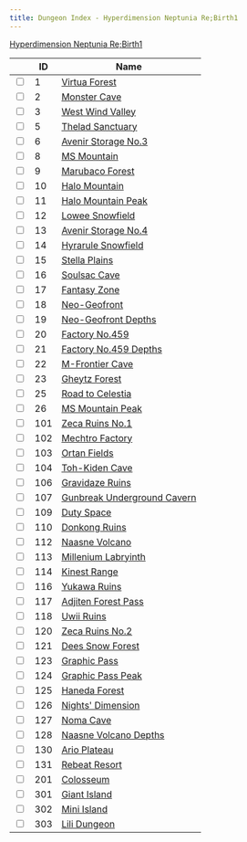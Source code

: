 ```yaml
---
title: Dungeon Index - Hyperdimension Neptunia Re;Birth1
---
```


[Hyperdimension Neptunia Re;Birth1](/neptunia/rb1)





|    | ID | Name |
| -- | -- | ---- |
| <input type="checkbox" id="rb1-dungeon-1-1" class="trackbox" /> | 1 | [Virtua Forest](/neptunia/rb1/dungeon/1-1-virtua-forest.html) |
| <input type="checkbox" id="rb1-dungeon-1-2" class="trackbox" /> | 2 | [Monster Cave](/neptunia/rb1/dungeon/1-2-monster-cave.html) |
| <input type="checkbox" id="rb1-dungeon-1-3" class="trackbox" /> | 3 | [West Wind Valley](/neptunia/rb1/dungeon/1-3-west-wind-valley.html) |
| <input type="checkbox" id="rb1-dungeon-1-5" class="trackbox" /> | 5 | [Thelad Sanctuary](/neptunia/rb1/dungeon/1-5-thelad-sanctuary.html) |
| <input type="checkbox" id="rb1-dungeon-1-6" class="trackbox" /> | 6 | [Avenir Storage No.3](/neptunia/rb1/dungeon/1-6-avenir-storage-no-3.html) |
| <input type="checkbox" id="rb1-dungeon-1-8" class="trackbox" /> | 8 | [MS Mountain](/neptunia/rb1/dungeon/1-8-ms-mountain.html) |
| <input type="checkbox" id="rb1-dungeon-1-9" class="trackbox" /> | 9 | [Marubaco Forest](/neptunia/rb1/dungeon/1-9-marubaco-forest.html) |
| <input type="checkbox" id="rb1-dungeon-1-10" class="trackbox" /> | 10 | [Halo Mountain](/neptunia/rb1/dungeon/1-10-halo-mountain.html) |
| <input type="checkbox" id="rb1-dungeon-1-11" class="trackbox" /> | 11 | [Halo Mountain Peak](/neptunia/rb1/dungeon/1-11-halo-mountain-peak.html) |
| <input type="checkbox" id="rb1-dungeon-1-12" class="trackbox" /> | 12 | [Lowee Snowfield](/neptunia/rb1/dungeon/1-12-lowee-snowfield.html) |
| <input type="checkbox" id="rb1-dungeon-1-13" class="trackbox" /> | 13 | [Avenir Storage No.4](/neptunia/rb1/dungeon/1-13-avenir-storage-no-4.html) |
| <input type="checkbox" id="rb1-dungeon-1-14" class="trackbox" /> | 14 | [Hyrarule Snowfield](/neptunia/rb1/dungeon/1-14-hyrarule-snowfield.html) |
| <input type="checkbox" id="rb1-dungeon-1-15" class="trackbox" /> | 15 | [Stella Plains](/neptunia/rb1/dungeon/1-15-stella-plains.html) |
| <input type="checkbox" id="rb1-dungeon-1-16" class="trackbox" /> | 16 | [Soulsac Cave](/neptunia/rb1/dungeon/1-16-soulsac-cave.html) |
| <input type="checkbox" id="rb1-dungeon-1-17" class="trackbox" /> | 17 | [Fantasy Zone](/neptunia/rb1/dungeon/1-17-fantasy-zone.html) |
| <input type="checkbox" id="rb1-dungeon-1-18" class="trackbox" /> | 18 | [Neo-Geofront](/neptunia/rb1/dungeon/1-18-neo-geofront.html) |
| <input type="checkbox" id="rb1-dungeon-1-19" class="trackbox" /> | 19 | [Neo-Geofront Depths](/neptunia/rb1/dungeon/1-19-neo-geofront-depths.html) |
| <input type="checkbox" id="rb1-dungeon-1-20" class="trackbox" /> | 20 | [Factory No.459](/neptunia/rb1/dungeon/1-20-factory-no-459.html) |
| <input type="checkbox" id="rb1-dungeon-1-21" class="trackbox" /> | 21 | [Factory No.459 Depths](/neptunia/rb1/dungeon/1-21-factory-no-459-depths.html) |
| <input type="checkbox" id="rb1-dungeon-1-22" class="trackbox" /> | 22 | [M-Frontier Cave](/neptunia/rb1/dungeon/1-22-m-frontier-cave.html) |
| <input type="checkbox" id="rb1-dungeon-1-23" class="trackbox" /> | 23 | [Gheytz Forest](/neptunia/rb1/dungeon/1-23-gheytz-forest.html) |
| <input type="checkbox" id="rb1-dungeon-1-25" class="trackbox" /> | 25 | [Road to Celestia](/neptunia/rb1/dungeon/1-25-road-to-celestia.html) |
| <input type="checkbox" id="rb1-dungeon-1-26" class="trackbox" /> | 26 | [MS Mountain Peak](/neptunia/rb1/dungeon/1-26-ms-mountain-peak.html) |
| <input type="checkbox" id="rb1-dungeon-1-101" class="trackbox" /> | 101 | [Zeca Ruins No.1](/neptunia/rb1/dungeon/1-101-zeca-ruins-no-1.html) |
| <input type="checkbox" id="rb1-dungeon-1-102" class="trackbox" /> | 102 | [Mechtro Factory](/neptunia/rb1/dungeon/1-102-mechtro-factory.html) |
| <input type="checkbox" id="rb1-dungeon-1-103" class="trackbox" /> | 103 | [Ortan Fields](/neptunia/rb1/dungeon/1-103-ortan-fields.html) |
| <input type="checkbox" id="rb1-dungeon-1-104" class="trackbox" /> | 104 | [Toh-Kiden Cave](/neptunia/rb1/dungeon/1-104-toh-kiden-cave.html) |
| <input type="checkbox" id="rb1-dungeon-1-106" class="trackbox" /> | 106 | [Gravidaze Ruins](/neptunia/rb1/dungeon/1-106-gravidaze-ruins.html) |
| <input type="checkbox" id="rb1-dungeon-1-107" class="trackbox" /> | 107 | [Gunbreak Underground Cavern](/neptunia/rb1/dungeon/1-107-gunbreak-underground-cavern.html) |
| <input type="checkbox" id="rb1-dungeon-1-109" class="trackbox" /> | 109 | [Duty Space](/neptunia/rb1/dungeon/1-109-duty-space.html) |
| <input type="checkbox" id="rb1-dungeon-1-110" class="trackbox" /> | 110 | [Donkong Ruins](/neptunia/rb1/dungeon/1-110-donkong-ruins.html) |
| <input type="checkbox" id="rb1-dungeon-1-112" class="trackbox" /> | 112 | [Naasne Volcano](/neptunia/rb1/dungeon/1-112-naasne-volcano.html) |
| <input type="checkbox" id="rb1-dungeon-1-113" class="trackbox" /> | 113 | [Millenium Labryinth](/neptunia/rb1/dungeon/1-113-millenium-labryinth.html) |
| <input type="checkbox" id="rb1-dungeon-1-114" class="trackbox" /> | 114 | [Kinest Range](/neptunia/rb1/dungeon/1-114-kinest-range.html) |
| <input type="checkbox" id="rb1-dungeon-1-116" class="trackbox" /> | 116 | [Yukawa Ruins](/neptunia/rb1/dungeon/1-116-yukawa-ruins.html) |
| <input type="checkbox" id="rb1-dungeon-1-117" class="trackbox" /> | 117 | [Adjiten Forest Pass](/neptunia/rb1/dungeon/1-117-adjiten-forest-pass.html) |
| <input type="checkbox" id="rb1-dungeon-1-118" class="trackbox" /> | 118 | [Uwii Ruins](/neptunia/rb1/dungeon/1-118-uwii-ruins.html) |
| <input type="checkbox" id="rb1-dungeon-1-120" class="trackbox" /> | 120 | [Zeca Ruins No.2](/neptunia/rb1/dungeon/1-120-zeca-ruins-no-2.html) |
| <input type="checkbox" id="rb1-dungeon-1-121" class="trackbox" /> | 121 | [Dees Snow Forest](/neptunia/rb1/dungeon/1-121-dees-snow-forest.html) |
| <input type="checkbox" id="rb1-dungeon-1-123" class="trackbox" /> | 123 | [Graphic Pass](/neptunia/rb1/dungeon/1-123-graphic-pass.html) |
| <input type="checkbox" id="rb1-dungeon-1-124" class="trackbox" /> | 124 | [Graphic Pass Peak](/neptunia/rb1/dungeon/1-124-graphic-pass-peak.html) |
| <input type="checkbox" id="rb1-dungeon-12-125" class="trackbox" /> | 125 | [Haneda Forest](/neptunia/rb1/dungeon/12-125-haneda-forest.html) |
| <input type="checkbox" id="rb1-dungeon-11-126" class="trackbox" /> | 126 | [Nights' Dimension](/neptunia/rb1/dungeon/11-126-nights-dimension.html) |
| <input type="checkbox" id="rb1-dungeon-10-127" class="trackbox" /> | 127 | [Noma Cave](/neptunia/rb1/dungeon/10-127-noma-cave.html) |
| <input type="checkbox" id="rb1-dungeon-1-128" class="trackbox" /> | 128 | [Naasne Volcano Depths](/neptunia/rb1/dungeon/1-128-naasne-volcano-depths.html) |
| <input type="checkbox" id="rb1-dungeon-16-130" class="trackbox" /> | 130 | [Ario Plateau](/neptunia/rb1/dungeon/16-130-ario-plateau.html) |
| <input type="checkbox" id="rb1-dungeon-16-131" class="trackbox" /> | 131 | [Rebeat Resort](/neptunia/rb1/dungeon/16-131-rebeat-resort.html) |
| <input type="checkbox" id="rb1-dungeon-1-201" class="trackbox" /> | 201 | [Colosseum](/neptunia/rb1/dungeon/1-201-colosseum.html) |
| <input type="checkbox" id="rb1-dungeon-19-301" class="trackbox" /> | 301 | [Giant Island](/neptunia/rb1/dungeon/19-301-giant-island.html) |
| <input type="checkbox" id="rb1-dungeon-20-302" class="trackbox" /> | 302 | [Mini Island](/neptunia/rb1/dungeon/20-302-mini-island.html) |
| <input type="checkbox" id="rb1-dungeon-21-303" class="trackbox" /> | 303 | [Lili Dungeon](/neptunia/rb1/dungeon/21-303-lili-dungeon.html) |
